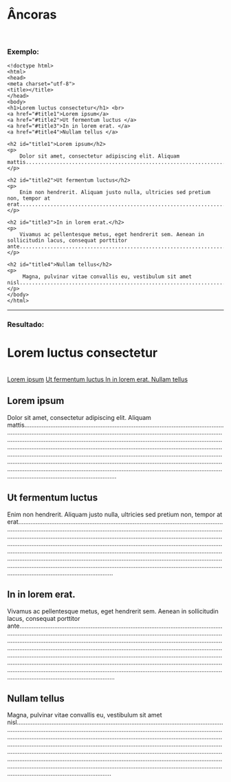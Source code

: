 <h1>Âncoras</h1>
<br/>
<h3>Exemplo:</h3>

    <!doctype html>
    <html>
    <head>
    <meta charset="utf-8">
    <title></title>
    </head>
    <body>
    <h1>Lorem luctus consectetur</h1> <br>
    <a href="#title1">Lorem ipsum</a>
    <a href="#title2">Ut fermentum luctus </a>
    <a href="#title3">In in lorem erat. </a>
    <a href="#title4">Nullam tellus </a>

    <h2 id="title1">Lorem ipsum</h2>
    <p>
        Dolor sit amet, consectetur adipiscing elit. Aliquam mattis..........................................................................................................................................................................................................................................................................................................................................................................................................................................................................................................................................................................................................................................................................................................................................................................................................................................................................................................................................................
    </p>

    <h2 id="title2">Ut fermentum luctus</h2>
    <p>
        Enim non hendrerit. Aliquam justo nulla, ultricies sed pretium non, tempor at erat...........................................................................................................................................................................................................................................................................................................................................................................................................................................................................................................................................................................................................................................................................................................................................................................................................................................................................................................................................................
    </p>

    <h2 id="title3">In in lorem erat.</h2>
    <p>
        Vivamus ac pellentesque metus, eget hendrerit sem. Aenean in sollicitudin lacus, consequat porttitor ante...........................................................................................................................................................................................................................................................................................................................................................................................................................................................................................................................................................................................................................................................................................................................................................................................................................................................................................................................................................
    </p>

    <h2 id="title4">Nullam tellus</h2>
    <p>
         Magna, pulvinar vitae convallis eu, vestibulum sit amet nisl........................................................................................................................................................................................................................................................................................................................................................................................................................................................................................................................................................................................................................................................................................................................................................................................................................................................................................................................................................... 
    </p>
    </body>
    </html>
<hr/>
<h3>Resultado:</h3>
    <h1>Lorem luctus consectetur</h1> <br>
    <a href="#title1">Lorem ipsum</a>
    <a href="#title2">Ut fermentum luctus </a>
    <a href="#title3">In in lorem erat. </a>
    <a href="#title4">Nullam tellus </a>

   <h2 id="title1">Lorem ipsum</h2>
    <p>
        Dolor sit amet, consectetur adipiscing elit. Aliquam mattis..........................................................................................................................................................................................................................................................................................................................................................................................................................................................................................................................................................................................................................................................................................................................................................................................................................................................................................................................................................
    </p>

   <h2 id="title2">Ut fermentum luctus</h2>
    <p>
        Enim non hendrerit. Aliquam justo nulla, ultricies sed pretium non, tempor at erat...........................................................................................................................................................................................................................................................................................................................................................................................................................................................................................................................................................................................................................................................................................................................................................................................................................................................................................................................................................
    </p>

   <h2 id="title3">In in lorem erat.</h2>
    <p>
        Vivamus ac pellentesque metus, eget hendrerit sem. Aenean in sollicitudin lacus, consequat porttitor ante...........................................................................................................................................................................................................................................................................................................................................................................................................................................................................................................................................................................................................................................................................................................................................................................................................................................................................................................................................................
    </p>

   <h2 id="title4">Nullam tellus</h2>
    <p>
        Magna, pulvinar vitae convallis eu, vestibulum sit amet nisl........................................................................................................................................................................................................................................................................................................................................................................................................................................................................................................................................................................................................................................................................................................................................................................................................................................................................................................................................................... 
    </p>
    </body>
    </html>